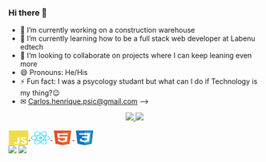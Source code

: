 ### Hi there 👋

- 🔭 I’m currently working on a construction warehouse
- 🌱 I’m currently learning how to be a full stack web developer at Labenu edtech
- 👯 I’m looking to collaborate on projects where I can keep leaning even more
- 😄 Pronouns: He/His
- ⚡ Fun fact: I was a psycology studant but what can I do if Technology is my thing?😉
- ✉  Carlos.henrique.psic@gmail.com
-->

<div align="center">
  <a href="https://github.com/Henrique-dec-git">
  <img height="180em" src="https://github-readme-stats.vercel.app/api?username=Henrique-dev-git&show_icons=true&theme=dracula&include_all_commits=true&count_private=true"/>
  <img height="180em" src="https://github-readme-stats.vercel.app/api/top-langs/?username=Henrique-dev-git&layout=compact&langs_count=7&theme=dracula"/>
</div>
  <div style="display: inline_block"><br>
  <img align="center" alt="Rafa-Js" height="30" width="40" src="https://raw.githubusercontent.com/devicons/devicon/master/icons/javascript/javascript-plain.svg">
  <img align="center" alt="Rafa-React" height="30" width="40" src="https://raw.githubusercontent.com/devicons/devicon/master/icons/react/react-original.svg">
  <img align="center" alt="Rafa-HTML" height="30" width="40" src="https://raw.githubusercontent.com/devicons/devicon/master/icons/html5/html5-original.svg">
  <img align="center" alt="Rafa-CSS" height="30" width="40" src="https://raw.githubusercontent.com/devicons/devicon/master/icons/css3/css3-original.svg">
</div>

  <div> 
  <a href = "mailto:carlos.henrique.psic@gmail.com"><img src="https://img.shields.io/badge/-Gmail-%23333?style=for-the-badge&logo=gmail&logoColor=white" target="_blank"></a>
  <a href="https://www.linkedin.com/in/carlos-henrique-cunha-da-silva-986861219/" target="_blank"><img src="https://img.shields.io/badge/-LinkedIn-%230077B5?style=for-the-badge&logo=linkedin&logoColor=white" target="_blank"></a> 
</div>
